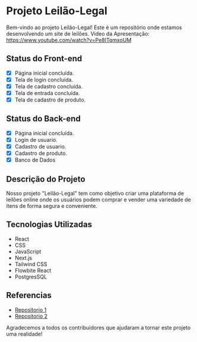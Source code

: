 # Projeto Leilão-Legal

Bem-vindo ao projeto Leilão-Legal! Este é um repositório onde estamos desenvolvendo um site de leilões.
Video da Apresentação: https://www.youtube.com/watch?v=Pe8ITqmxoUM

## Status do Front-end

- [x] Página inicial concluída.
- [x] Tela de login concluída.
- [x] Tela de cadastro concluída.
- [x] Tela de entrada concluída.
- [x] Tela de cadastro de produto.
## Status do Back-end

- [x] Página inicial concluída.
- [x] Login de usuario.
- [x] Cadastro de usuario.
- [x] Cadastro de produto.
- [x] Banco de Dados

## Descrição do Projeto

Nosso projeto "Leilão-Legal" tem como objetivo criar uma plataforma de leilões online onde os usuários podem comprar e vender uma variedade de itens de forma segura e conveniente.

## Tecnologias Utilizadas

- React
- CSS
- JavaScript
- Next.js
- Tailwind CSS
- Flowbite React
- PostgresSQL 

## Referencias

- [Repositorio 1](https://github.com/themesberg/flowbite-react)
- [Repositorio 2](https://github.com/itznihal/ONLINE-AUCTION)

Agradecemos a todos os contribuidores que ajudaram a tornar este projeto uma realidade!
